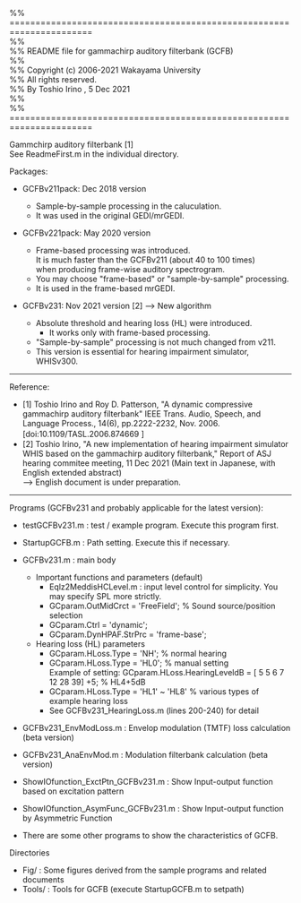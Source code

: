 %% ======================================================================  
%%  
%% README file for gammachirp auditory filterbank (GCFB)  
%%  
%% Copyright (c) 2006-2021  Wakayama University  
%% All rights reserved.  
%% By Toshio Irino , 5 Dec 2021  
%%  
%% ======================================================================  
   
Gammchirp auditory filterbank [1]  
See ReadmeFirst.m in the individual directory.  

Packages:  
* GCFBv211pack:  Dec 2018 version  
	- Sample-by-sample processing in the caluculation.  
	- It was used in the original GEDI/mrGEDI.  
  
* GCFBv221pack:  May 2020 version   
	- Frame-based processing was introduced.   
	       It is much faster than the GCFBv211 (about 40 to 100 times)  
	       when producing frame-wise auditory spectrogram.  
	- You may choose "frame-based" or "sample-by-sample" processing.  
	- It is used in the frame-based mrGEDI.  
  
* GCFBv231:  Nov 2021 version [2]  --> New algorithm
	- Absolute threshold and hearing loss (HL) were introduced.  
    	- It works only with frame-based processing.  
	- "Sample-by-sample" processing is not much changed from v211. 
	- This version is essential for hearing impairment simulator, WHISv300.  

--- 
  
Reference:  
- [1] Toshio Irino and Roy D. Patterson, "A dynamic compressive gammachirp auditory filterbank" IEEE Trans. Audio, Speech, and Language Process., 14(6), pp.2222-2232, Nov. 2006. [doi:10.1109/TASL.2006.874669 ] 　   
- [2] Toshio Irino, "A new implementation of hearing impairment simulator WHIS based on the gammachirp auditory filterbank," Report of ASJ hearing commitee meeting, 11 Dec 2021 (Main text in Japanese, with English extended abstract)    
--> English document is under preparation.  

---

Programs  (GCFBv231 and probably applicable for the latest version): 
  
- testGCFBv231.m :   test / example program. Execute this program first.  
  
- StartupGCFB.m :  Path setting. Execute this if necessary.  


- GCFBv231.m : main body  
	- Important functions and parameters (default)
	  - Eqlz2MeddisHCLevel.m  : input level control for simplicity. You may specify SPL more strictly.
	  - GCparam.OutMidCrct = 'FreeField'; % Sound source/position selection  
	  - GCparam.Ctrl = 'dynamic';    
	  - GCparam.DynHPAF.StrPrc = 'frame-base';  
	- Hearing loss (HL) parameters  
	  - GCparam.HLoss.Type = 'NH';   % normal hearing  
      - GCparam.HLoss.Type = 'HL0'; % manual setting  
	       Example of setting:  GCparam.HLoss.HearingLeveldB = [ 5  5  6  7 12 28 39] +5;  % HL4+5dB   
      - GCparam.HLoss.Type = 'HL1' ~ 'HL8' % various types of example hearing loss   
	  - See GCFBv231_HearingLoss.m (lines 200-240) for detail   
   
- GCFBv231_EnvModLoss.m :  Envelop modulation (TMTF) loss calculation (beta version)  
	 
- GCFBv231_AnaEnvMod.m :  Modulation filterbank calculation (beta version)  
	  
- ShowIOfunction_ExctPtn_GCFBv231.m :  Show Input-output function based on excitation pattern  
  
- ShowIOfunction_AsymFunc_GCFBv231.m :  Show Input-output function by Asymmetric Function   
  
- There are some other programs to show the characteristics of GCFB.   
  
Directories   
 - 	Fig/ :  Some figures derived from the sample programs and related documents  
 -	Tools/ :  Tools for GCFB  (execute StartupGCFB.m to setpath)  

  
